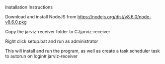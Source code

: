 Installation Instructions

Download and install NodeJS from https://nodejs.org/dist/v8.6.0/node-v8.6.0.pkg

Copy the jarviz-receiver folder to C:\jarviz-receiver

Right click setup.bat and run as administrator

This will install and run the program, as well as create a task scheduler task to autorun on login# jarviz-receiver
